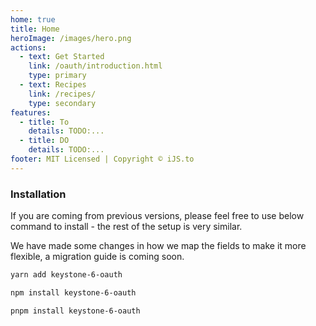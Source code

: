 ```yaml
---
home: true
title: Home
heroImage: /images/hero.png
actions:
  - text: Get Started
    link: /oauth/introduction.html
    type: primary
  - text: Recipes
    link: /recipes/
    type: secondary
features:
  - title: To
    details: TODO:...
  - title: DO
    details: TODO:...
footer: MIT Licensed | Copyright © iJS.to
---
```


### Installation

If you are coming from previous versions, please feel free to use below command to install - the rest of the setup is very similar.

We have made some changes in how we map the fields to make it more flexible, a migration guide is coming soon.

<CodeGroup>
  <CodeGroupItem title="YARN" active>

```bash
yarn add keystone-6-oauth
```

  </CodeGroupItem>

  <CodeGroupItem title="NPM">
  
```bash
npm install keystone-6-oauth
```
  </CodeGroupItem>

  <CodeGroupItem title="PNPM">

```bash
pnpm install keystone-6-oauth
```

  </CodeGroupItem>
</CodeGroup>
